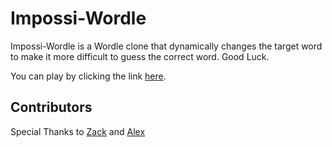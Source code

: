 # Impossi-Wordle

Impossi-Wordle is a Wordle clone that dynamically changes the target word to make it more difficult to guess the correct word. Good Luck.

You can play by clicking the link [here](https://bart1259.github.io/Impossi-Wordle/).

## Contributors

Special Thanks to [Zack](https://github.com/Zack3383) and [Alex](https://github.com/MoranARM)